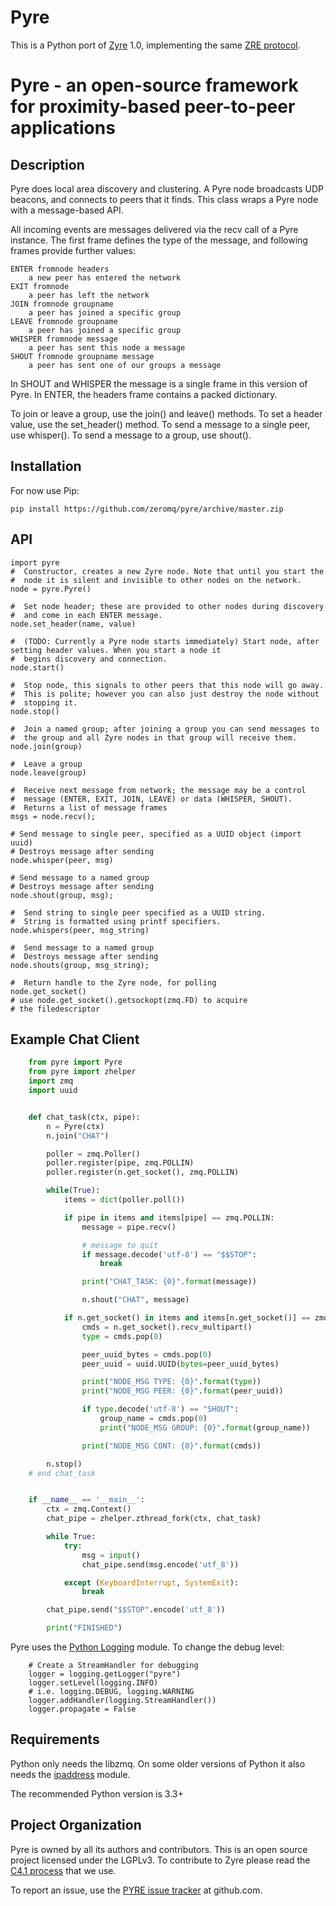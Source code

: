 Pyre
====

This is a Python port of [Zyre](zyre.org) 1.0, implementing the same [ZRE protocol](http://rfc.zeromq.org/spec:36).

# Pyre - an open-source framework for proximity-based peer-to-peer applications

## Description

Pyre does local area discovery and clustering. A Pyre node broadcasts
UDP beacons, and connects to peers that it finds. This class wraps a
Pyre node with a message-based API.

All incoming events are messages delivered via the recv call of a Pyre
instance. The first frame defines the type of the message, and following
frames provide further values:

    ENTER fromnode headers
        a new peer has entered the network
    EXIT fromnode
        a peer has left the network
    JOIN fromnode groupname
        a peer has joined a specific group
    LEAVE fromnode groupname
        a peer has joined a specific group
    WHISPER fromnode message
        a peer has sent this node a message
    SHOUT fromnode groupname message
        a peer has sent one of our groups a message

In SHOUT and WHISPER the message is a single frame in this version
of Pyre. In ENTER, the headers frame contains a packed dictionary.

To join or leave a group, use the join() and leave() methods.
To set a header value, use the set_header() method. To send a message
to a single peer, use whisper(). To send a message to a group, use
shout().

## Installation

For now use Pip:

    pip install https://github.com/zeromq/pyre/archive/master.zip

## API

    import pyre
    #  Constructor, creates a new Zyre node. Note that until you start the
    #  node it is silent and invisible to other nodes on the network.
    node = pyre.Pyre()

    #  Set node header; these are provided to other nodes during discovery
    #  and come in each ENTER message.
    node.set_header(name, value)

    #  (TODO: Currently a Pyre node starts immediately) Start node, after setting header values. When you start a node it
    #  begins discovery and connection.
    node.start()

    #  Stop node, this signals to other peers that this node will go away.
    #  This is polite; however you can also just destroy the node without
    #  stopping it.
    node.stop()

    #  Join a named group; after joining a group you can send messages to
    #  the group and all Zyre nodes in that group will receive them.
    node.join(group)

    #  Leave a group
    node.leave(group)

    #  Receive next message from network; the message may be a control
    #  message (ENTER, EXIT, JOIN, LEAVE) or data (WHISPER, SHOUT).
    #  Returns a list of message frames
    msgs = node.recv();

    # Send message to single peer, specified as a UUID object (import uuid)
    # Destroys message after sending
    node.whisper(peer, msg)

    # Send message to a named group
    # Destroys message after sending
    node.shout(group, msg);

    #  Send string to single peer specified as a UUID string.
    #  String is formatted using printf specifiers.
    node.whispers(peer, msg_string)

    #  Send message to a named group
    #  Destroys message after sending
    node.shouts(group, msg_string);
        
    #  Return handle to the Zyre node, for polling
    node.get_socket()
    # use node.get_socket().getsockopt(zmq.FD) to acquire 
    # the filedescriptor


## Example Chat Client

```python
    from pyre import Pyre
    from pyre import zhelper
    import zmq
    import uuid


    def chat_task(ctx, pipe):
        n = Pyre(ctx)
        n.join("CHAT")

        poller = zmq.Poller()
        poller.register(pipe, zmq.POLLIN)
        poller.register(n.get_socket(), zmq.POLLIN)

        while(True):
            items = dict(poller.poll())

            if pipe in items and items[pipe] == zmq.POLLIN:
                message = pipe.recv()

                # message to quit
                if message.decode('utf-8') == "$$STOP":
                    break

                print("CHAT_TASK: {0}".format(message))

                n.shout("CHAT", message)

            if n.get_socket() in items and items[n.get_socket()] == zmq.POLLIN:
                cmds = n.get_socket().recv_multipart()
                type = cmds.pop(0)

                peer_uuid_bytes = cmds.pop(0)
                peer_uuid = uuid.UUID(bytes=peer_uuid_bytes)

                print("NODE_MSG TYPE: {0}".format(type))
                print("NODE_MSG PEER: {0}".format(peer_uuid))

                if type.decode('utf-8') == "SHOUT":
                    group_name = cmds.pop(0)
                    print("NODE_MSG GROUP: {0}".format(group_name))

                print("NODE_MSG CONT: {0}".format(cmds))

        n.stop()
    # end chat_task


    if __name__ == '__main__':
        ctx = zmq.Context()
        chat_pipe = zhelper.zthread_fork(ctx, chat_task)

        while True:
            try:
                msg = input()
                chat_pipe.send(msg.encode('utf_8'))

            except (KeyboardInterrupt, SystemExit):
                break

        chat_pipe.send("$$STOP".encode('utf_8'))

        print("FINISHED")
```

Pyre uses the [Python Logging](https://docs.python.org/3.4/library/logging.html) module.
To change the debug level:

```
    # Create a StreamHandler for debugging
    logger = logging.getLogger("pyre")
    logger.setLevel(logging.INFO)
    # i.e. logging.DEBUG, logging.WARNING
    logger.addHandler(logging.StreamHandler())
    logger.propagate = False

```

## Requirements

Python only needs the libzmq. On some older versions of Python 
it also needs the [ipaddress](https://docs.python.org/3.4/library/ipaddress.html?highlight=ipaddress#module-ipaddress) module.

The recommended Python version is 3.3+


## Project Organization

Pyre is owned by all its authors and contributors. This is an open source
project licensed under the LGPLv3. To contribute to Zyre please read the
[C4.1 process](http://rfc.zeromq.org/spec:22) that we use.

To report an issue, use the [PYRE issue tracker](https://github.com/zeromq/pyre/issues) at github.com.
